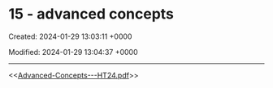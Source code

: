 # 15 - advanced concepts

Created: 2024-01-29 13:03:11 +0000

Modified: 2024-01-29 13:04:37 +0000

---

<<[Advanced-Concepts---HT24.pdf](../../media/Advanced-Concepts---HT24.pdf)>>


